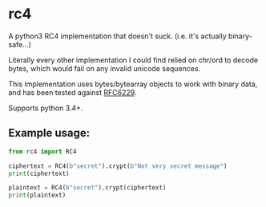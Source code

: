 # rc4
A python3 RC4 implementation that doesn't suck. (i.e. it's actually binary-safe...)

Literally every other implementation I could find relied on chr/ord to decode bytes,
which would fail on any invalid unicode sequences.

This implementation uses bytes/bytearray objects to work with binary data, and
has been tested against [RFC6229](https://tools.ietf.org/rfc/rfc6229.txt).

Supports python 3.4+.

## Example usage:

```python
from rc4 import RC4

ciphertext = RC4(b"secret").crypt(b"Not very secret message")
print(ciphertext)

plaintext = RC4(b"secret").crypt(ciphertext)
print(plaintext)
```
